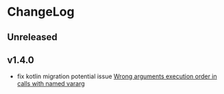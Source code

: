 # ChangeLog


## Unreleased


## v1.4.0
* fix kotlin migration potential issue [Wrong arguments execution order in calls with named vararg](https://youtrack.jetbrains.com/issue/KT-17691)
